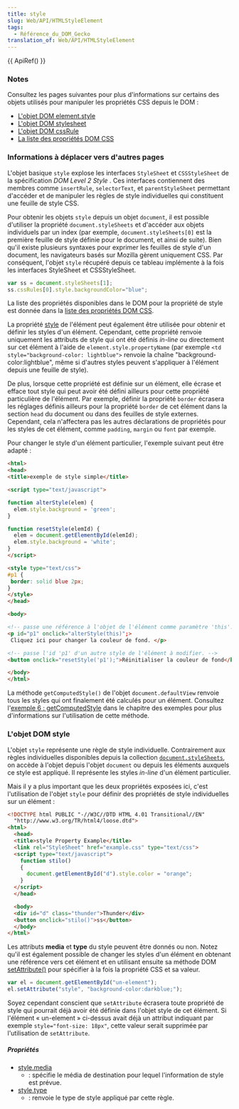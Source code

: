 ```yaml
---
title: style
slug: Web/API/HTMLStyleElement
tags:
  - Référence_du_DOM_Gecko
translation_of: Web/API/HTMLStyleElement
---
```


{{ ApiRef() }}

### Notes

Consultez les pages suivantes pour plus d'informations sur certains des objets utilisés pour manipuler les propriétés CSS depuis le DOM&nbsp;:

- [L'objet DOM element.style](/fr/DOM/element.style)
- [L'objet DOM stylesheet](/fr/DOM/stylesheet)
- [L'objet DOM cssRule](/fr/DOM/cssRule)
- [La liste des propriétés DOM CSS](/fr/DOM/CSS)

### Informations à déplacer vers d'autres pages

L'objet basique `style` explose les interfaces `StyleSheet` et `CSSStyleSheet` de la spécification
_DOM Level 2 Style_
. Ces interfaces contiennent des membres comme `insertRule`, `selectorText`, et `parentStyleSheet` permettant d'accéder et de manipuler les règles de style individuelles qui constituent une feuille de style CSS.

Pour obtenir les objets `style` depuis un objet `document`, il est possible d'utiliser la propriété `document.styleSheets` et d'accéder aux objets individuels par un index (par exemple, `document.styleSheets[0]` est la première feuille de style définie pour le document, et ainsi de suite). Bien qu'il existe plusieurs syntaxes pour exprimer les feuilles de style d'un document, les navigateurs basés sur Mozilla gèrent uniquement CSS. Par conséquent, l'objet `style` récupéré depuis ce tableau implémente à la fois les interfaces StyleSheet et CSSStyleSheet.

```js
var ss = document.styleSheets[1];
ss.cssRules[0].style.backgroundColor="blue";
```

La liste des propriétés disponibles dans le DOM pour la propriété de style est donnée dans la [liste des propriétés DOM CSS](/fr/DOM/CSS).

La propriété [style](/fr/DOM/style) de l'élément peut également être utilisée pour obtenir et définir les styles d'un élément. Cependant, cette propriété renvoie uniquement les attributs de style qui ont été définis
_in-line_
ou directement sur cet élément à l'aide de `element.style.propertyName` (par exemple `<td style="background-color: lightblue">` renvoie la chaîne "background-color:lightblue", même si d'autres styles peuvent s'appliquer à l'élément depuis une feuille de style).

De plus, lorsque cette propriété est définie sur un élément, elle écrase et efface tout style qui peut avoir été défini ailleurs pour cette propriété particulière de l'élément. Par exemple, définir la propriété `border` écrasera les réglages définis ailleurs pour la propriété `border` de cet élément dans la section `head` du document ou dans des feuilles de style externes. Cependant, cela n'affectera pas les autres déclarations de propriétés pour les styles de cet élément, comme `padding`, `margin` ou `font` par exemple.

Pour changer le style d'un élément particulier, l'exemple suivant peut être adapté&nbsp;:

```html
<html>
<head>
<title>exemple de style simple</title>

<script type="text/javascript">

function alterStyle(elem) {
  elem.style.background = 'green';
}

function resetStyle(elemId) {
  elem = document.getElementById(elemId);
  elem.style.background = 'white';
}
</script>

<style type="text/css">
#p1 {
 border: solid blue 2px;
}
</style>
</head>

<body>

<!-- passe une référence à l'objet de l'élément comme paramètre 'this'. -->
<p id="p1" onclick="alterStyle(this)";>
 Cliquez ici pour changer la couleur de fond. </p>

<!-- passe l'id 'p1' d'un autre style de l'élément à modifier. -->
<button onclick="resetStyle('p1');">Réinitialiser la couleur de fond</button>

</body>
</html>
```

La méthode `getComputedStyle()` de l'objet `document.defaultView` renvoie tous les styles qui ont finalement été calculés pour un élément. Consultez l'[exemple 6 : getComputedStyle](/fr/Référence_du_DOM_Gecko/Exemples#Exemple_6_:_getComputedStyle) dans le chapitre des exemples pour plus d'informations sur l'utilisation de cette méthode.

### L'objet DOM style

L'objet `style` représente une règle de style individuelle. Contrairement aux règles individuelles disponibles depuis la collection [`document.styleSheets`](/fr/DOM/document.styleSheets), on accède à l'objet depuis l'objet `document` ou depuis les éléments auxquels ce style est appliqué. Il représente les styles
_in-line_
d'un élément particulier.

Mais il y a plus important que les deux propriétés exposées ici, c'est l'utilisation de l'objet `style` pour définir des propriétés de style individuelles sur un élément&nbsp;:

```html
<!DOCTYPE html PUBLIC "-//W3C//DTD HTML 4.01 Transitional//EN"
  "http://www.w3.org/TR/html4/loose.dtd">
<html>
  <head>
  <title>style Property Example</title>
  <link rel="StyleSheet" href="example.css" type="text/css">
  <script type="text/javascript">
    function stilo()
    {
      document.getElementById("d").style.color = "orange";
    }
  </script>
  </head>

  <body>
  <div id="d" class="thunder">Thunder</div>
  <button onclick="stilo()">ss</button>
  </body>
</html>
```

Les attributs **media** et **type** du style peuvent être donnés ou non. Notez qu'il est également possible de changer les styles d'un élément en obtenant une référence vers cet élément et en utilisant ensuite sa méthode DOM [setAttribute()](/fr/DOM/element.setAttribute) pour spécifier à la fois la propriété CSS et sa valeur.

```js
var el = document.getElementById("un-element");
el.setAttribute("style", "background-color:darkblue;");
```

Soyez cependant conscient que `setAttribute` écrasera toute propriété de style qui pourrait déjà avoir été définie dans l'objet style de cet élément. Si l'élément «&nbsp;un-element&nbsp;» ci-dessus avait déjà un attribut indiquant par exemple `style="font-size: 18px"`, cette valeur serait supprimée par l'utilisation de `setAttribute`.

##### Propriétés

- [style.media](/fr/DOM/style.media)
  - : spécifie le média de destination pour lequel l'information de style est prévue.
- [style.type](/fr/DOM/style.type)
  - : renvoie le type de style appliqué par cette règle.
